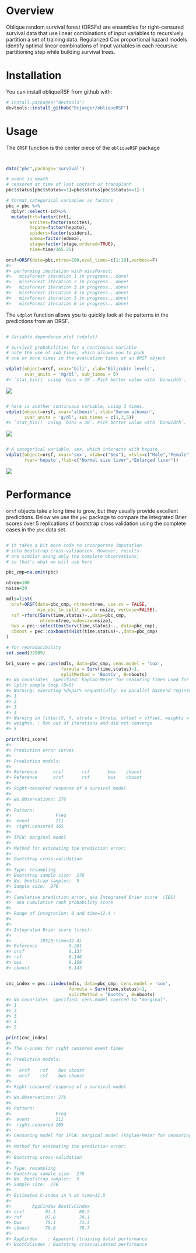 
<!-- README.md is generated from README.Rmd. Please edit that file -->
Overview
========

Oblique random survival forest (ORSFs) are ensembles for right-censured survival data that use linear combinations of input variables to recursively partition a set of training data. Regularized Cox proportional hazard models identify optimal linear combinations of input variables in each recursive partitioning step while building survival trees.

Installation
============

You can install obliqueRSF from github with:

``` r
# install.packages("devtools")
devtools::install_github("bcjaeger/obliqueRSF")
```

Usage
=====

The `ORSF` function is the center piece of the `obliqueRSF` package

``` r


data("pbc",package='survival')

# event is death
# censored at time of last contact or transplant
pbc$status[pbc$status>=1]=pbc$status[pbc$status>=1]-1

# format categorical variables as factors
pbc = pbc %>% 
  dplyr::select(-id)%>%
  mutate(trt=factor(trt),
         ascites=factor(ascites),
         hepato=factor(hepato),
         spiders=factor(spiders),
         edema=factor(edema),
         stage=factor(stage,ordered=TRUE),
         time=time/365.25) 

orsf=ORSF(data=pbc,ntree=200,eval_times=c(1:10),verbose=F)
#> 
#> performing imputation with missForest:
#>   missForest iteration 1 in progress...done!
#>   missForest iteration 2 in progress...done!
#>   missForest iteration 3 in progress...done!
#>   missForest iteration 4 in progress...done!
#>   missForest iteration 5 in progress...done!
#>   missForest iteration 6 in progress...done!
```

The `vdplot` function allows you to quickly look at the patterns in the predictions from an ORSF.

``` r

# Variable dependence plot (vdplot)

# Survival probabilities for a continuous variable
# note the use of sub_times, which allows you to pick
# one or more times in the evaluation times of an ORSF object

vdplot(object=orsf, xvar='bili', xlab='Bilirubin levels', 
       xvar_units = 'mg/dl', sub_times = 5)
#> `stat_bin()` using `bins = 30`. Pick better value with `binwidth`.
```

![](README-unnamed-chunk-2-1.png)

``` r

# here is another continuous variable, using 3 times.
vdplot(object=orsf, xvar='albumin', xlab='Serum albumin', 
       xvar_units = 'g/dl', sub_times = c(1,3,5))
#> `stat_bin()` using `bins = 30`. Pick better value with `binwidth`.
```

![](README-unnamed-chunk-3-1.png)

``` r

# A categorical variable, sex, which interacts with hepato.
vdplot(object=orsf, xvar='sex', xlab=c("Sex"), xlvls=c("Male","Female"),
       fvar='hepato',flab=c("Normal size liver","Enlarged liver"))
```

![](README-unnamed-chunk-4-1.png)

Performance
===========

`orsf` objects take a long time to grow, but they usually provide excellent predictions. Below we use the `pec` package to compare the integrated Brier scores over 5 replications of bootstrap cross validation using the complete cases in the `pbc` data set.

``` r

# it takes a bit more code to incorporate imputation 
# into bootstrap cross-validation. However, results
# are similar using only the complete observations,
# so that's what we will use here

pbc_cmp=na.omit(pbc)

ntree=100
nsize=20

mdls=list(
  orsf=ORSF(data=pbc_cmp, ntree=ntree, use.cv = FALSE, 
            min_obs_to_split_node = nsize, verbose=FALSE),
  rsf =rfsrc(Surv(time,status)~.,data=pbc_cmp,
             ntree=ntree,nodesize=nsize),
  bws = pec::selectCox(Surv(time,status)~., data=pbc_cmp),
  cboost = pec::coxboost(Hist(time,status)~.,data=pbc_cmp)
)

# for reproducibility
set.seed(32989) 

bri_score = pec::pec(mdls, data=pbc_cmp, cens.model = 'cox',
                     formula = Surv(time,status)~1, 
                     splitMethod = 'BootCv', B=nboots)
#> No covariates  specified: Kaplan-Meier for censoring times used for weighting.
#> Split sample loop (B=5)
#> Warning: executing %dopar% sequentially: no parallel backend registered
#> 1
#> 2
#> 3
#> 4
#> Warning in fitter(X, Y, strata = Strata, offset = offset, weights =
#> weights, : Ran out of iterations and did not converge
#> 5

print(bri_score)
#> 
#> Prediction error curves
#> 
#> Prediction models:
#> 
#> Reference      orsf       rsf       bws    cboost 
#> Reference      orsf       rsf       bws    cboost 
#> 
#> Right-censored response of a survival model
#> 
#> No.Observations: 276 
#> 
#> Pattern:
#>                 Freq
#>  event          111 
#>  right.censored 165 
#> 
#> IPCW: marginal model
#> 
#> Method for estimating the prediction error:
#> 
#> Bootstrap cross-validation
#> 
#> Type: resampling
#> Bootstrap sample size:  276 
#> No. bootstrap samples:  5 
#> Sample size:  276 
#> 
#> Cumulative prediction error, aka Integrated Brier score  (IBS)
#>  aka Cumulative rank probability score
#> 
#> Range of integration: 0 and time=12.4 :
#> 
#> 
#> Integrated Brier score (crps):
#> 
#>           IBS[0;time=12.4)
#> Reference            0.201
#> orsf                 0.137
#> rsf                  0.146
#> bws                  0.159
#> cboost               0.143


cnc_index = pec::cindex(mdls, data=pbc_cmp, cens.model = 'cox',
                        formula = Surv(time,status)~1, 
                        splitMethod = 'BootCv', B=nboots)
#> No covariates  specified: cens.model coerced to "marginal".
#> 1
#> 2
#> 3
#> 4
#> 5

print(cnc_index)
#> 
#> The c-index for right censored event times
#> 
#> Prediction models:
#> 
#>   orsf    rsf    bws cboost 
#>   orsf    rsf    bws cboost 
#> 
#> Right-censored response of a survival model
#> 
#> No.Observations: 276 
#> 
#> Pattern:
#>                 Freq
#>  event          111 
#>  right.censored 165 
#> 
#> Censoring model for IPCW: marginal model (Kaplan-Meier for censoring distribution) 
#> 
#> Method for estimating the prediction error:
#> 
#> Bootstrap cross-validation
#> 
#> Type: resampling
#> Bootstrap sample size:  276 
#> No. bootstrap samples:  5 
#> Sample size:  276 
#> 
#> Estimated C-index in % at time=11.5 
#> 
#>        AppCindex BootCvCindex
#> orsf        83.1         80.5
#> rsf         87.8         78.1
#> bws         75.1         72.3
#> cboost      78.8         78.7
#> 
#> AppCindex    : Apparent (training data) performance
#> BootCvCindex : Bootstrap crossvalidated performance
```
